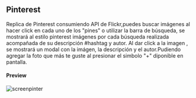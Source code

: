 ## Pinterest

Replica de Pinterest consumiendo API de Flickr,puedes buscar imágenes al hacer click en cada uno de los "pines" o utilizar la barra de búsqueda,
se mostrará al estilo pinterest imágenes por cada búsqueda realizada acompañada de su descripción #hashtag y autor.
Al dar click a la imagen , se mostrará un modal con la imágen, la descripción y el autor.Pudiendo agregar la foto que más te guste al presionar 
el simbolo "+" diponible en pantalla.

#### Preview 
![screenpinter](https://user-images.githubusercontent.com/42657393/47361524-8a6c4000-d6a8-11e8-80ce-7a9d730e6f49.png)
